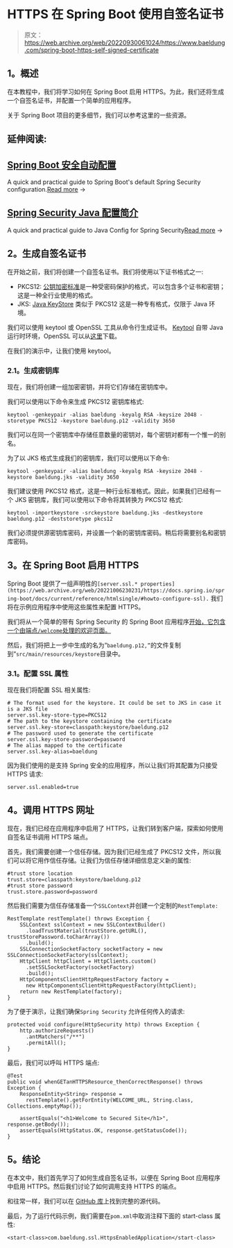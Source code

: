 # HTTPS 在 Spring Boot 使用自签名证书

> 原文：<https://web.archive.org/web/20220930061024/https://www.baeldung.com/spring-boot-https-self-signed-certificate>

## **1。概述**

在本教程中，我们将学习如何在 Spring Boot 启用 HTTPS。为此，我们还将生成一个自签名证书，并配置一个简单的应用程序。

关于 Spring Boot 项目的更多细节，我们可以参考这里的一些资源。

## 延伸阅读:

## [Spring Boot 安全自动配置](/web/20221006230231/https://www.baeldung.com/spring-boot-security-autoconfiguration)

A quick and practical guide to Spring Boot's default Spring Security configuration.[Read more](/web/20221006230231/https://www.baeldung.com/spring-boot-security-autoconfiguration) →

## [Spring Security Java 配置简介](/web/20221006230231/https://www.baeldung.com/java-config-spring-security)

A quick and practical guide to Java Config for Spring Security[Read more](/web/20221006230231/https://www.baeldung.com/java-config-spring-security) →

## **2。生成自签名证书**

在开始之前，我们将创建一个自签名证书。我们将使用以下证书格式之一:

*   PKCS12: [公钥加密标准](https://web.archive.org/web/20221006230231/https://en.wikipedia.org/wiki/PKCS_12)是一种受密码保护的格式，可以包含多个证书和密钥；这是一种全行业使用的格式。
*   JKS: [Java KeyStore](https://web.archive.org/web/20221006230231/https://en.wikipedia.org/wiki/Keystore) 类似于 PKCS12 这是一种专有格式，仅限于 Java 环境。

我们可以使用 keytool 或 OpenSSL 工具从命令行生成证书。 [Keytool](https://web.archive.org/web/20221006230231/https://docs.oracle.com/en/java/javase/11/tools/keytool.html) 自带 Java 运行时环境，OpenSSL 可以从[这里](https://web.archive.org/web/20221006230231/https://www.openssl.org/)下载。

在我们的演示中，让我们使用 keytool。

### **2.1。生成密钥库**

现在，我们将创建一组加密密钥，并将它们存储在密钥库中。

我们可以使用以下命令来生成 PKCS12 密钥库格式:

```
keytool -genkeypair -alias baeldung -keyalg RSA -keysize 2048 -storetype PKCS12 -keystore baeldung.p12 -validity 3650
```

我们可以在同一个密钥库中存储任意数量的密钥对，每个密钥对都有一个惟一的别名。

为了以 JKS 格式生成我们的密钥库，我们可以使用以下命令:

```
keytool -genkeypair -alias baeldung -keyalg RSA -keysize 2048 -keystore baeldung.jks -validity 3650
```

我们建议使用 PKCS12 格式，这是一种行业标准格式。因此，如果我们已经有一个 JKS 密钥库，我们可以使用以下命令将其转换为 PKCS12 格式:

```
keytool -importkeystore -srckeystore baeldung.jks -destkeystore baeldung.p12 -deststoretype pkcs12
```

我们必须提供源密钥库密码，并设置一个新的密钥库密码。稍后将需要别名和密钥库密码。

## **3。在 Spring Boot 启用 HTTPS**

Spring Boot 提供了一组声明性的`[server.ssl.* properties](https://web.archive.org/web/20221006230231/https://docs.spring.io/spring-boot/docs/current/reference/htmlsingle/#howto-configure-ssl).` 我们将在示例应用程序中使用这些属性来配置 HTTPS。

我们将从一个简单的带有 Spring Security 的 Spring Boot 应用程序[开始，它包含一个由端点`/welcome`处理的欢迎页面。](/web/20221006230231/https://www.baeldung.com/spring-boot-security-autoconfiguration)

然后，我们将把上一步中生成的名为“`baeldung.p12,”`的文件复制到“`src/main/resources/keystore`目录中。

### **3.1。配置 SSL 属性**

现在我们将配置 SSL 相关属性:

```
# The format used for the keystore. It could be set to JKS in case it is a JKS file
server.ssl.key-store-type=PKCS12
# The path to the keystore containing the certificate
server.ssl.key-store=classpath:keystore/baeldung.p12
# The password used to generate the certificate
server.ssl.key-store-password=password
# The alias mapped to the certificate
server.ssl.key-alias=baeldung
```

因为我们使用的是支持 Spring 安全的应用程序，所以让我们将其配置为只接受 HTTPS 请求:

```
server.ssl.enabled=true
```

## **4。调用 HTTPS 网址**

现在，我们已经在应用程序中启用了 HTTPS，让我们转到客户端，探索如何使用自签名证书调用 HTTPS 端点。

首先，我们需要创建一个信任存储。因为我们已经生成了 PKCS12 文件，所以我们可以将它用作信任存储。让我们为信任存储详细信息定义新的属性:

```
#trust store location
trust.store=classpath:keystore/baeldung.p12
#trust store password
trust.store.password=password
```

然后我们需要为信任存储准备一个`SSLContext`并创建一个定制的`RestTemplate:`

```
RestTemplate restTemplate() throws Exception {
    SSLContext sslContext = new SSLContextBuilder()
      .loadTrustMaterial(trustStore.getURL(), trustStorePassword.toCharArray())
      .build();
    SSLConnectionSocketFactory socketFactory = new SSLConnectionSocketFactory(sslContext);
    HttpClient httpClient = HttpClients.custom()
      .setSSLSocketFactory(socketFactory)
      .build();
    HttpComponentsClientHttpRequestFactory factory = 
      new HttpComponentsClientHttpRequestFactory(httpClient);
    return new RestTemplate(factory);
}
```

为了便于演示，让我们确保`Spring Security` 允许任何传入的请求:

```
protected void configure(HttpSecurity http) throws Exception {
    http.authorizeRequests()
      .antMatchers("/**")
      .permitAll();
}
```

最后，我们可以呼叫 HTTPS 端点:

```
@Test
public void whenGETanHTTPSResource_thenCorrectResponse() throws Exception {
    ResponseEntity<String> response = 
      restTemplate().getForEntity(WELCOME_URL, String.class, Collections.emptyMap());

    assertEquals("<h1>Welcome to Secured Site</h1>", response.getBody());
    assertEquals(HttpStatus.OK, response.getStatusCode());
}
```

## **5。结论**

在本文中，我们首先学习了如何生成自签名证书，以便在 Spring Boot 应用程序中启用 HTTPS。然后我们讨论了如何调用支持 HTTPS 的端点。

和往常一样，我们可以在 [GitHub 库](https://web.archive.org/web/20221006230231/https://github.com/eugenp/tutorials/tree/master/spring-security-modules/spring-security-web-boot-2)上找到完整的源代码。

最后，为了运行代码示例，我们需要在`pom.xml`中取消注释下面的 start-class 属性:

```
<start-class>com.baeldung.ssl.HttpsEnabledApplication</start-class>
```